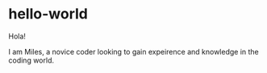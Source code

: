 # hello-world

Hola!

I am Miles, a novice coder looking to gain expeirence and knowledge in the coding world.
